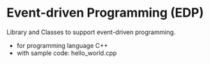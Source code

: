 Event-driven Programming (EDP)
==============================
Library and Classes to support event-driven programming.

* for programming language C++
* with sample code: hello_world.cpp
